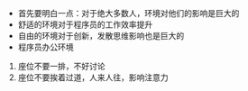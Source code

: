 * 首先要明白一点：对于绝大多数人，环境对他们的影响是巨大的
* 舒适的环境对于程序员的工作效率提升
* 自由的环境对于创新，发散思维影响也是巨大的
* 程序员办公环境 
1. 座位不要一排，不好讨论
2. 座位不要挨着过道，人来人往，影响注意力